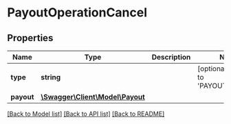 # PayoutOperationCancel

## Properties
Name | Type | Description | Notes
------------ | ------------- | ------------- | -------------
**type** | **string** |  | [optional] [default to 'PAYOUT_CANCEL']
**payout** | [**\Swagger\Client\Model\Payout**](Payout.md) |  | 

[[Back to Model list]](../../README.md#documentation-for-models) [[Back to API list]](../../README.md#documentation-for-api-endpoints) [[Back to README]](../../README.md)

